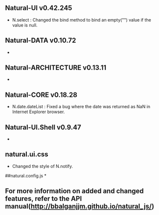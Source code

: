 ## Natural-UI v0.42.245
 * N.select : Changed the bind method to bind an empty("") value if the value is null.

## Natural-DATA v0.10.72
 *

## Natural-ARCHITECTURE v0.13.11
 *

## Natural-CORE v0.18.28
 * N.date.dateList : Fixed a bug where the date was returned as NaN in Internet Explorer browser.

## Natural-UI.Shell v0.9.47
 *

## natural.ui.css
 * Changed the style of N.notify.

##natural.config.js
 *

## For more information on added and changed features, refer to the API manual(http://bbalganjjm.github.io/natural_js/)